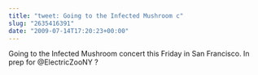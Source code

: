 ```yaml
---
title: "tweet: Going to the Infected Mushroom c"
slug: "2635416391"
date: "2009-07-14T17:20:23+00:00"
---
```

Going to the Infected Mushroom concert this Friday in San Francisco. In prep for @ElectricZooNY ?